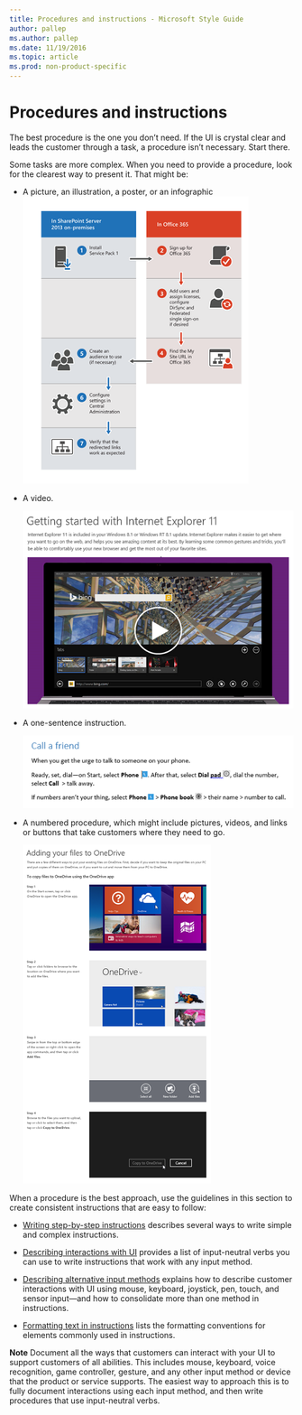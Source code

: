 ```yaml
---
title: Procedures and instructions - Microsoft Style Guide
author: pallep
ms.author: pallep
ms.date: 11/19/2016
ms.topic: article
ms.prod: non-product-specific
---
```


# Procedures and instructions

The
best procedure is the one you don’t need. If the UI is crystal
clear and leads the customer through a task, a procedure
isn’t necessary. Start there.

Some tasks are more complex. When you need to provide a procedure, look for the clearest way to present it. That might be:

  - A picture, an illustration, a poster, or an infographic  
    ![](media/index/1980906142.png)  
  - A video.

    ![](media/index/774741777.png)

  - A one-sentence instruction.

    ![](media/index/1713306812.png)

  - A numbered
    procedure, which might include pictures, videos, and links or
    buttons that take customers where they need to go.

    ![](media/index/541572162.png)

When
a procedure is the best approach, use the guidelines in this
section to create consistent instructions that are easy to follow:

  - [Writing step-by-step instructions](/style-guide/procedures-instructions/writing-step-by-step-instructions) describes several ways to write simple and complex instructions.  
  
  - [Describing interactions with UI](/style-guide/procedures-instructions/describing-interactions-with-ui) provides a list of input-neutral verbs you can use to write instructions that work with any input method.  
  
  - [Describing alternative input methods](/style-guide/procedures-instructions/describing-alternative-input-methods) explains how to describe customer interactions with UI using mouse, keyboard, joystick, pen, touch, and sensor input—and how to consolidate more than one method in instructions.  
  
  - [Formatting text in instructions](/style-guide/procedures-instructions/formatting-text-in-instructions) lists the formatting conventions for elements commonly used in instructions.

**Note** Document all the ways that customers can interact with your UI to support customers of all abilities. This includes mouse,
keyboard, voice recognition, game controller, gesture, and any
other input method or device that the product or service supports. The
easiest way to approach this is to fully document interactions using
each input method, and then write procedures that
use input-neutral verbs. 
